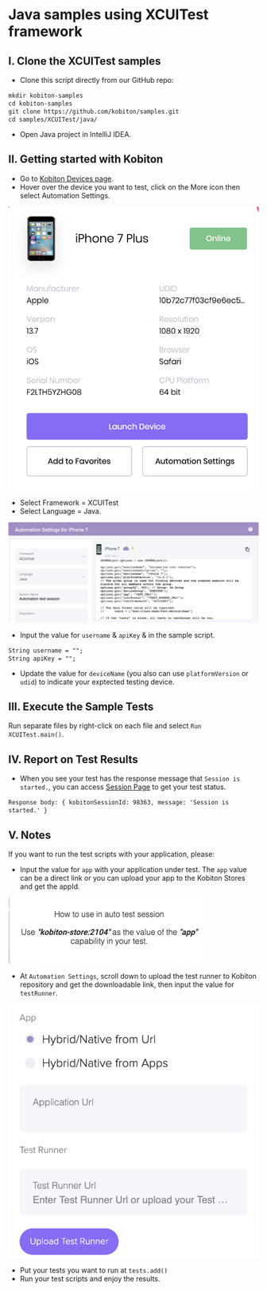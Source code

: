 # Java samples using XCUITest framework

## I. Clone the XCUITest samples

- Clone this script directly from our GitHub repo:

```
mkdir kobiton-samples
cd kobiton-samples
git clone https://github.com/kobiton/samples.git
cd samples/XCUITest/java/
```
- Open Java project in IntelliJ IDEA.
  
## II. Getting started with Kobiton

- Go to [Kobiton Devices page](https://portal.kobiton.com/devices).
- Hover over the device you want to test, click on the More icon then select Automation Settings.

![automation-settings.png](/XCUITest/assets/automation-settings.png)

- Select Framework = XCUITest
- Select Language = Java.

![automation-settings-java.png](/XCUITest/assets/automation-settings-java.png)

- Input the value for `username` & `apiKey` & in the sample script.

```
String username = "";
String apiKey = "";
```
- Update the value for `deviceName` (you also can use `platformVersion` or `udid`) to indicate your exptected testing device.

## III. Execute the Sample Tests

Run separate files by right-click on each file and select `Run XCUITest.main()`.

## IV. Report on Test Results

- When you see your test has the response message that `Session is started.`, you can access [Session Page](https://portal.kobiton.com/sessions) to get your test status.

```
Response body: { kobitonSessionId: 98363, message: 'Session is started.' }
```

## V. Notes

If you want to run the test scripts with your application, please:
- Input the value for `app` with your application under test. The `app` value can be a direct link or you can upload your app to the Kobiton Stores and get the appId.

![kobiton-store.png](/XCUITest/assets/kobiton-store.png)

- At `Automation Settings`, scroll down to upload the test runner to Kobiton repository and get the downloadable link, then input the value for `testRunner`.

![upload-test-runner.png](/XCUITest/assets/upload-test-runner.png)

- Put your tests you want to run at `tests.add()`
- Run your test scripts and enjoy the results.
